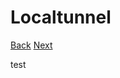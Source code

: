 # Localtunnel
[Back](https://github.com/todikun/dev-ops/tree/main/ubuntu-server)   [Next](https://github.com/todikun/dev-ops/tree/main/###)

test
